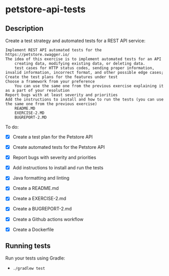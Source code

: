  # petstore-api-tests

## Description

Create a test strategy and automated tests for a REST API service:

    Implement REST API automated tests for the https://petstore.swagger.io/
    The idea of this exercise is to implement automated tests for an API
        creating data, modifying existing data, or deleting data.
        test cases for HTTP status codes, sending proper information, invalid information, incorrect format, and other possible edge cases;
    Create the test plans for the features under test
    Choose a framework from your preference
        You can use the same one from the previous exercise explaining it as a part of your resolution
    Report bugs with at least severity and priorities
    Add the instructions to install and how to run the tests (you can use the same one from the previous exercise)
        README.MD
        EXERCISE-2.MD
        BUGREPORT-2.MD

To do:
- [x] Create a test plan for the Petstore API
- [x] Create automated tests for the Petstore API
- [x] Report bugs with severity and priorities
- [x] Add instructions to install and run the tests
- [x] Java formatting and linting
- [x] Create a README.md
- [x] Create a EXERCISE-2.md
- [x] Create a BUGREPORT-2.md
- [x] Create a Github actions workflow
- [x] Create a Dockerfile



## Running tests

Run your tests using Gradle:

- `./gradlew test`